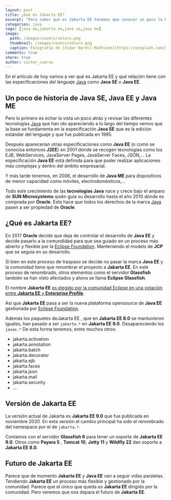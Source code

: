 ```yaml
---
layout: post
title: ¿Qué es Jakarta EE?
excerpt: "Para saber qué es Jakarta EE tenemos que conocer un poco la historia de Java y de cómo Oracle a liberado a la comunidad opensource los desarrollos de Java EE."
categories: java
tags: [java ee,jakarta ee,java se,java me]
image:
  path: /images/covers/velero.png
  thumbnail: /images/covers/velero.png
  caption: Fotografía de [Vidar Nordli-Mathisen](https://unsplash.com/@vidarnm)
comments: true
share: true
author: victor_cuervo
---
```


En el artículo de hoy vamos a ver qué es Jakarta EE y qué relación tiene con las especificaciones del lenguaje [Java][Java] como **Java SE** o **Java EE**.

## Un poco de historia de Java SE, Java EE y Java ME

Pero lo primero es echar la vista un poco atrás y revisar las diferentes tecnologías [Java][Java] que han ido apareciendo a lo largo del tiempo vemos que la base se fundamenta en la especificación **Java SE** que es la edición estándar del lenguaje y que fue publicada en 1995.

Después aparecerían otras especificaciones como **Java EE** (o como se conocíoa entonces **J2EE**) en 2001 dónde se recogen tecnologías como los EJB, WebServices, JavaServer Pages, JavaServer Faces, JSON,... La especificación **Java EE** está definida para que poder realizar aplicaciones más complejas y dentro del ámbito empresarial.

Y más tarde tenemos, en 2006, el desarrollo de **Java ME** para dispositivos de menor capacidad como móviles, electrodomésticos,...

Todo este crecimiento de las **tecnologías Java** nace y crece bajo el amparo de **SUN Microsystems** quién guía su desarrollo hasta el año 2010 dónde es comprada por **Oracle**. Esto hace que todos los derechos de la marca [Java][Java] pasen a ser propiedad de **Oracle**.


## ¿Qué es Jakarta EE?

En 2017 **Oracle** decide que deja de controlar el desarrollo de **Java EE** y decide pasarlo a la comundidad para que sea guiado en un proceso más abierto y flexible por la [Eclipse Foundation][EclipseFoundation]. Manteniendo el modelo de **JCP** que se seguía en su desarrollo.

Si bien en este proceso de traspaso se decide no pasar la marca **Java EE** y la comunidad tiene que renombrar el proyecto a **Jakarta EE**. En este proceso de renombrado, otros elementos como el servidor **Glassfish** también se han visto afectados y ahora se llama **Eclipse Glassfish**.

El nombre **Jakarta EE** [es elegido por la comunidad Eclipse en una votación entre **Jakarta EE** y **Enterprise Profile**](https://eclipse-foundation.blog/2018/02/26/and-the-name-is/).

Así que **Jakarta EE** pasa a ser la nueva plataforma opensource de **Java EE** gestionada por [Eclipse Foundation][EclipseFoundation].

Además los paquetes deJakarta EE , que en **Jakarta EE 8.0** se mantuvieron iguales, han pasado a ser `jakarta.*` en **Jakarta EE 9.0**. Desapareciendo los `javax.*` De esta forma tenemos, entre muchos otros:

* jakarta.activation	
* jakarta.annotation
* jakarta.batch
* jakarta.decorator	
* jakarta.ejb
* jakarta.faces
* jakarta.json
* jakarta.mail
* jakarta.security
* ...

## Versión de Jakarta EE
La versión actual de Jakarta es **Jakarta EE 9.0** que fue publicada en noviembre 2020. En esta versión el cambio principal ha sido el renombrado del namespace por el de `jakarta.*`.

Contamos con el servidor **Glassfish 6** para tener un soporte de **Jakarta EE 9.0**. Otros como **Payara 5** , **Tomcat 10**, **Jetty 11** y **Wildfly 22** dan soporte a **Jakarta EE 8.0**.


## Futuro de Jakarta EE
Parece que de momento **Jakarta EE** y **Java EE** van a seguir vidas paralelas. Tendiendo **Jakarta EE** un proceso más flexible y gestionado por la comunidad. Parece que el único que queda es **Jakarta EE** dirigido por la comunidad. Pero veremos que nos depara el futuro de **Jakarta EE**. 


[EclipseFoundation]: https://www.eclipse.org/org/
[Java]: http://wwww.manualweb.net/java
